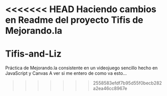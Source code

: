 <<<<<<< HEAD
Haciendo cambios en Readme del proyecto Tifis de Mejorando.la
=======
Tifis-and-Liz
=============

Práctica de Mejorando.la consistente en un videojuego sencillo hecho en JavaScript y Canvas
A ver si me entero de como va esto...
>>>>>>> 2558583efdf7b95d55f0becb282a2ea46cc8967e
